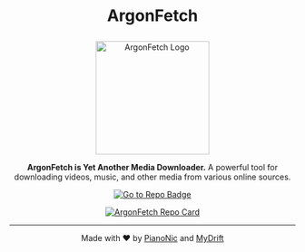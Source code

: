 # <p align="center">ArgonFetch</p>

<p align="center">
  <img src="https://github.com/user-attachments/assets/bf03eee6-0aa5-4508-8d2f-cb6fd6b1485f" width="200" alt="ArgonFetch Logo">
</p>

<p align="center">
  <strong>ArgonFetch is Yet Another Media Downloader.</strong>  
  A powerful tool for downloading videos, music, and other media from various online sources.
</p>

<p align="center">
  <a href="https://github.com/ArgonFetch/ArgonFetch">
    <img src="https://img.shields.io/badge/Go%20to%20Repo-%239A4FE0.svg" alt="Go to Repo Badge">
  </a>
</p>

<p align="center">
  <a href="https://github.com/ArgonFetch/ArgonFetch">
    <img src="https://github-readme-stats.vercel.app/api/pin/?username=ArgonFetch&repo=ArgonFetch&theme=radical" alt="ArgonFetch Repo Card">
  </a>
</p>

---

<p align="center">Made with ❤️ by <a href="https://github.com/Pianonic">PianoNic</a> and <a href="https://github.com/MyDrift-user">MyDrift</a></p>
